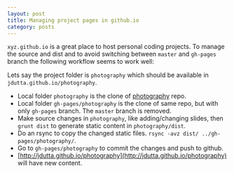 ```yaml
---
layout: post
title: Managing project pages in github.io
category: posts
---
```


`xyz.github.io` is a great place to host personal coding projects. To manage the source and dist and to avoid switching between `master` and `gh-pages` branch the following workflow seems to work well:

Lets say the project folder is `photography` which should be available in 
`jdutta.github.io/photography`.

* Local folder `photography` is the clone of [photography](https://github.com/jdutta/photography) repo.
* Local folder `gh-pages/photography` is the clone of same repo, but with only `gh-pages` 
branch. The `master` branch is removed.
* Make source changes in `photography`, like adding/changing slides, then `grunt dist` to generate
static content in `photography/dist`.
* Do an rsync to copy the changed static files. `rsync -avz dist/ ../gh-pages/photography/`.
* Go to `gh-pages/photography` to commit the changes and push to github.
* [http://jdutta.github.io/photography](http://jdutta.github.io/photography) will have new content.
